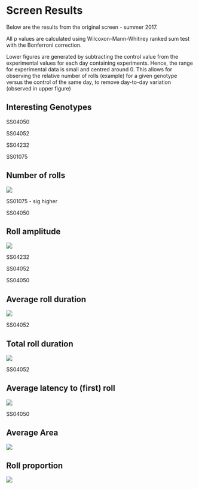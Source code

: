 # Screen Results



Below are the results from the original screen - summer 2017.

All p values are calculated using Wilcoxon-Mann-Whitney ranked sum test with the Bonferroni correction.

Lower figures are generated by subtracting the control value from the experimental values for each day containing experiments. Hence, the range for experimental data is small and centred around 0. This allows for observing the relative number of rolls (example) for a given genotype versus the control of the same day, to remove day-to-day variation (observed in upper figure)



## Interesting Genotypes

SS04050

SS04052

SS04232

SS01075



## Number of rolls

![](./figures/20170526_20170822@UAS_Chrimson_attp18_72F11@r_LED30_30s2x15s30s#n#n#n@x703/grouped/ave_num_roll.svg)



SS01075 - sig higher

SS04050



## Roll amplitude

![](./figures/20170526_20170822@UAS_Chrimson_attp18_72F11@r_LED30_30s2x15s30s#n#n#n@x703/grouped/ave_amp_roll.svg)

SS04232

SS04052

SS04050


## Average roll duration

![](./figures/20170526_20170822@UAS_Chrimson_attp18_72F11@r_LED30_30s2x15s30s#n#n#n@x703/grouped/ave_dur_roll.svg)

SS04052


## Total roll duration

![](./figures/20170526_20170822@UAS_Chrimson_attp18_72F11@r_LED30_30s2x15s30s#n#n#n@x703/grouped/sum_dur_roll.svg)

SS04052



## Average latency to (first) roll

 ![](./figures/20170526_20170822@UAS_Chrimson_attp18_72F11@r_LED30_30s2x15s30s#n#n#n@x703/grouped/ave_lat_roll.svg)

SS04050

## Average Area

![](./figures/20170526_20170822@UAS_Chrimson_attp18_72F11@r_LED30_30s2x15s30s#n#n#n@x703/grouped/ave_area.svg)



## Roll proportion

![](./figures/20170526_20170822@UAS_Chrimson_attp18_72F11@r_LED30_30s2x15s30s#n#n#n@x703/grouped/ave_prp_roll.svg)

